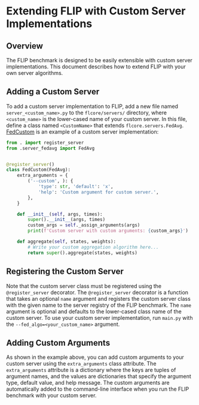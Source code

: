# Extending FLIP with Custom Server Implementations

## Overview

The FLIP benchmark is designed to be easily extensible
with custom server implementations.
This document describes how to extend FLIP
with your own server algorithms.

## Adding a Custom Server

To add a custom server implementation to FLIP,
add a new file named `server_<custom_name>.py`
to the `flcore/servers/` directory,
where `<custom_name>` is the lower-cased name of your custom server.
In this file,
define a class named `<CustomName>`
that extends `flcore.servers.FedAvg`.
[FedCustom](/flcore/servers/server_fedcustom.py)
is an example of a custom server implementation:
```python
from . import register_server
from .server_fedavg import FedAvg


@register_server()
class FedCustom(FedAvg):
    extra_arguments = {
        ('--custom', ): {
            'type': str, 'default': 'x',
            'help': 'Custom argument for custom server.',
        },
    }

    def __init__(self, args, times):
        super().__init__(args, times)
        custom_args = self._assign_arguments(args)
        print(f'Custom server with custom arguments: {custom_args}')

    def aggregate(self, states, weights):
        # Write your custom aggregation algorithm here...
        return super().aggregate(states, weights)
```


## Registering the Custom Server

Note that the custom server class must be registered
using the `@register_server` decorator.
The `@register_server` decorator is a function
that takes an optional `name` argument
and registers the custom server class with the given name
to the server registry of the FLIP benchmark.
The `name` argument is optional
and defaults to the lower-cased class name of the custom server.
To use your custom server implementation,
run `main.py` with the `--fed_algo=<your_custom_name>` argument.


## Adding Custom Arguments

As shown in the example above,
you can add custom arguments to your custom server
using the `extra_arguments` class attribute.
The `extra_arguments` attribute is a dictionary
where the keys are tuples of argument names,
and the values are dictionaries
that specify the argument type, default value, and help message.
The custom arguments are automatically
added to the command-line interface
when you run the FLIP benchmark
with your custom server.
